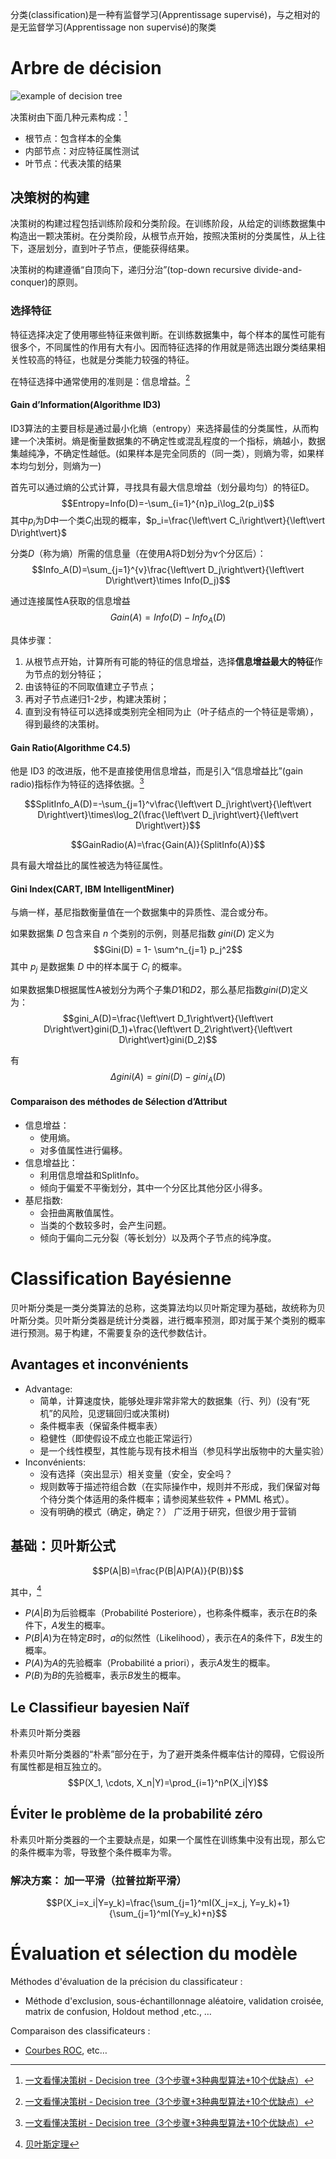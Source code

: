 分类(classification)是一种有监督学习(Apprentissage supervisé)，与之相对的是无监督学习(Apprentissage non supervisé)的聚类

# Arbre de décision

![example of decision tree[^feiskyDT]](https://feisky.xyz/machine-learning/classification/images/decission-tree-example.png)

决策树由下面几种元素构成：[^easyai]

- 根节点：包含样本的全集
- 内部节点：对应特征属性测试
- 叶节点：代表决策的结果

## 决策树的构建

决策树的构建过程包括训练阶段和分类阶段。在训练阶段，从给定的训练数据集中构造出一颗决策树。在分类阶段，从根节点开始，按照决策树的分类属性，从上往下，逐层划分，直到叶子节点，便能获得结果。

决策树的构建遵循“自顶向下，递归分治”(top-down recursive divide-and-conquer)的原则。

### 选择特征

特征选择决定了使用哪些特征来做判断。在训练数据集中，每个样本的属性可能有很多个，不同属性的作用有大有小。因而特征选择的作用就是筛选出跟分类结果相关性较高的特征，也就是分类能力较强的特征。

在特征选择中通常使用的准则是：信息增益。[^easyai]

#### Gain d’Information(Algorithme ID3)

ID3算法的主要目标是通过最小化熵（entropy）来选择最佳的分类属性，从而构建一个决策树。熵是衡量数据集的不确定性或混乱程度的一个指标，熵越小，数据集越纯净，不确定性越低。(如果样本是完全同质的（同一类），则熵为零，如果样本均匀划分，则熵为一)

首先可以通过熵的公式计算，寻找具有最大信息增益（划分最均匀）的特征D。
$$Entropy=Info(D)=-\sum_{i=1}^{n}p_i\log_2(p_i)$$
其中$p_i$为D中一个类$C_i$出现的概率，$p_i=\frac{\left\vert C_i\right\vert}{\left\vert D\right\vert}$

分类$D$（称为熵）所需的信息量（在使用A将D划分为v个分区后）：
$$Info_A(D)=\sum_{j=1}^{v}\frac{\left\vert D_j\right\vert}{\left\vert D\right\vert}\times Info(D_j)$$

通过连接属性A获取的信息增益
$$Gain(A)=Info(D)-Info_A(D)$$

具体步骤：
1. 从根节点开始，计算所有可能的特征的信息增益，选择**信息增益最大的特征**作为节点的划分特征；
2. 由该特征的不同取值建立子节点；
3. 再对子节点递归1-2步，构建决策树；
4. 直到没有特征可以选择或类别完全相同为止（叶子结点的一个特征是零熵），得到最终的决策树。

#### Gain Ratio(Algorithme C4.5)

他是 ID3 的改进版，他不是直接使用信息增益，而是引入“信息增益比”(gain radio)指标作为特征的选择依据。[^easyai]

$$SplitInfo_A(D)=-\sum_{j=1}^v\frac{\left\vert D_j\right\vert}{\left\vert D\right\vert}\times\log_2(\frac{\left\vert D_j\right\vert}{\left\vert D\right\vert})$$

$$GainRadio(A)=\frac{Gain(A)}{SplitInfo(A)}$$

具有最大增益比的属性被选为特征属性。

#### Gini Index(CART, IBM IntelligentMiner)

与熵一样，基尼指数衡量值在一个数据集中的异质性、混合或分布。

如果数据集 $D$ 包含来自 $n$ 个类别的示例，则基尼指数 $gini(D)$ 定义为
$$Gini(D) = 1- \sum^n_{j=1} p_j^2$$
其中 $p_j$ 是数据集 $D$ 中的样本属于 $C_i$ 的概率。

如果数据集D根据属性A被划分为两个子集$D1$和$D2$，那么基尼指数$gini(D)$定义为：
$$gini_A(D)=\frac{\left\vert D_1\right\vert}{\left\vert D\right\vert}gini(D_1)+\frac{\left\vert D_2\right\vert}{\left\vert D\right\vert}gini(D_2)$$

有
$$\Delta gini(A)=gini(D)-gini_A(D)$$

#### Comparaison des méthodes de Sélection d’Attribut

- 信息增益：
    - 使用熵。
    - 对多值属性进行偏移。
- 信息增益比：
    - 利用信息增益和SplitInfo。
    - 倾向于偏爱不平衡划分，其中一个分区比其他分区小得多。
- 基尼指数: 
    - 会扭曲离散值属性。 
    - 当类的个数较多时，会产生问题。 
    - 倾向于偏向二元分裂（等长划分）以及两个子节点的纯净度。

# Classification Bayésienne

贝叶斯分类是一类分类算法的总称，这类算法均以贝叶斯定理为基础，故统称为贝叶斯分类。贝叶斯分类器是统计分类器，进行概率预测，即对属于某个类别的概率进行预测。易于构建，不需要复杂的迭代参数估计。

## Avantages et inconvénients

- Advantage: 
    - 简单，计算速度快，能够处理非常非常大的数据集（行、列）(没有“死机”的风险，见逻辑回归或决策树)
    - 条件概率表（保留条件概率表）
    - 稳健性（即使假设不成立也能正常运行）
    - 是一个线性模型，其性能与现有技术相当（参见科学出版物中的大量实验）
- Inconvénients:
    - 没有选择（突出显示）相关变量（安全，安全吗？
    - 规则数等于描述符组合数（在实际操作中，规则并不形成，我们保留对每个待分类个体适用的条件概率；请参阅某些软件 + PMML 格式）。
    - 没有明确的模式（确定，确定？） 广泛用于研究，但很少用于营销

## 基础：贝叶斯公式

$$P(A|B)=\frac{P(B|A)P(A)}{P(B)}$$

其中，[^wiki]
- $P(A|B)$为后验概率（Probabilité Posteriore），也称条件概率，表示在$B$的条件下，$A$发生的概率。
- $P(B|A)$为在特定$B$时，$a$的似然性（Likelihood），表示在$A$的条件下，$B$发生的概率。  
- $P(A)$为$A$的先验概率（Probabilité a priori），表示$A$发生的概率。
- $P(B)$为$B$的先验概率，表示$B$发生的概率。

## Le Classifieur bayesien Naïf

朴素贝叶斯分类器

朴素贝叶斯分类器的“朴素”部分在于，为了避开类条件概率估计的障碍，它假设所有属性都是相互独立的。
$$P(X_1, \cdots, X_n|Y)=\prod_{i=1}^nP(X_i|Y)$$

## Éviter le problème de la probabilité zéro

朴素贝叶斯分类器的一个主要缺点是，如果一个属性在训练集中没有出现，那么它的条件概率为零，导致整个条件概率为零。

### 解决方案： 加一平滑（拉普拉斯平滑）

$$P(X_i=x_i|Y=y_k)=\frac{\sum_{j=1}^mI(X_j=x_j, Y=y_k)+1}{\sum_{j=1}^mI(Y=y_k)+n}$$

# Évaluation et sélection du modèle

Méthodes d'évaluation de la précision du classificateur :
- Méthode d'exclusion, sous-échantillonnage aléatoire, validation croisée, matrix de confusion, Holdout method ,etc., …

Comparaison des classificateurs :
- [Courbes ROC](https://zh.wikipedia.org/zh-cn/ROC%E6%9B%B2%E7%BA%BF), etc…



[^feiskyDT]: [Machine Learning](https://feisky.xyz/machine-learning/classification/decision-tree.html)
[^easyai]: [一文看懂决策树 - Decision tree（3个步骤+3种典型算法+10个优缺点）](https://easyai.tech/ai-definition/decision-tree/)
[^wiki]: [贝叶斯定理](https://zh.wikipedia.org/wiki/%E8%B4%9D%E5%8F%B6%E6%96%AF%E5%AE%9A%E7%90%86)
